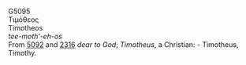 <body>
  <p>G5095<br>  Τιμόθεος  <br> Timotheos  <br><i>tee-moth‘-eh-os </i><br>From <a href="g5092.htm">5092</a> and <a href="g2316.htm">2316</a>  <i>dear</i> <i>to</i> <i>God</i>; <i>Timotheus</i>, a Christian: - Timotheus, Timothy.<br></p>
 </body>